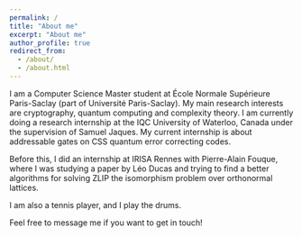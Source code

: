 ```yaml
---
permalink: /
title: "About me"
excerpt: "About me"
author_profile: true
redirect_from: 
  - /about/
  - /about.html
---
```


I am a Computer Science Master student at École Normale Supérieure Paris-Saclay (part of Université Paris-Saclay). My main research interests are cryptography, quantum computing and complexity theory. I am currently doing a research internship at the IQC University of Waterloo, Canada under the supervision of Samuel Jaques. My current internship is about addressable gates on CSS quantum error correcting codes.

Before this, I did an internship at IRISA Rennes with Pierre-Alain Fouque, where I was studying a paper by Léo Ducas and trying to find a better algorithms for solving ZLIP the isomorphism problem over orthonormal lattices.

I am also a tennis player, and I play the drums. 

Feel free to message me if you want to get in touch!
